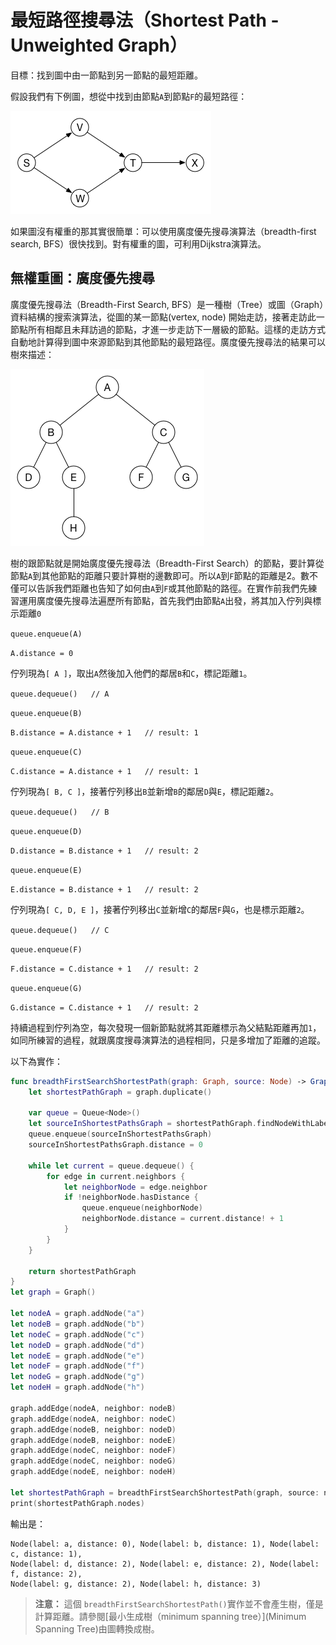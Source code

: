 # 最短路徑搜尋法（Shortest Path - Unweighted Graph）

目標：找到圖中由一節點到另一節點的最短距離。

假設我們有下例圖，想從中找到由節點`A`到節點`F`的最短路徑：

![Example graph](/gitBook/pics/Graph.png)

如果圖沒有權重的那其實很簡單：可以使用廣度優先搜尋演算法（breadth-first search, BFS）很快找到。對有權重的圖，可利用Dijkstra演算法。

## 無權重圖：廣度優先搜尋

廣度優先搜尋法（Breadth-First Search, BFS）是一種樹（Tree）或圖（Graph）資料結構的搜索演算法，從圖的某一節點(vertex, node) 開始走訪，接著走訪此一節點所有相鄰且未拜訪過的節點，才進一步走訪下一層級的節點。這樣的走訪方式自動地計算得到圖中來源節點到其他節點的最短路徑。廣度優先搜尋法的結果可以樹來描述：

![The BFS tree](/gitBook/pics/TraversalTree.png)

樹的跟節點就是開始廣度優先搜尋法（Breadth-First Search）的節點，要計算從節點`A`到其他節點的距離只要計算樹的邊數即可。所以`A`到`F`節點的距離是2。數不僅可以告訴我們距離也告知了如何由`A`到`F`或其他節點的路徑。在實作前我們先練習運用廣度優先搜尋法遍歷所有節點，首先我們由節點`A`出發，將其加入佇列與標示距離`0`

`queue.enqueue(A)`

`A.distance = 0`

佇列現為`[ A ]`，取出`A`然後加入他們的鄰居`B`和`C`，標記距離`1`。

`queue.dequeue()   // A`

`queue.enqueue(B)`

`B.distance = A.distance + 1   // result: 1`

`queue.enqueue(C)`

`C.distance = A.distance + 1   // result: 1`

佇列現為`[ B, C ]`，接著佇列移出`B`並新增`B`的鄰居`D`與`E`，標記距離`2`。

`queue.dequeue()   // B`

`queue.enqueue(D)`

`D.distance = B.distance + 1   // result: 2`

`queue.enqueue(E)`

`E.distance = B.distance + 1   // result: 2`

佇列現為`[ C, D, E ]`，接著佇列移出`C`並新增`C`的鄰居`F`與`G`，也是標示距離`2`。

`queue.dequeue()   // C`

`queue.enqueue(F)`

`F.distance = C.distance + 1   // result: 2`

`queue.enqueue(G)`

`G.distance = C.distance + 1   // result: 2`

持續過程到佇列為空，每次發現一個新節點就將其距離標示為父結點距離再加`1`，如同所練習的過程，就跟廣度搜尋演算法的過程相同，只是多增加了距離的追蹤。

以下為實作：

```swift
func breadthFirstSearchShortestPath(graph: Graph, source: Node) -> Graph {
	let shortestPathGraph = graph.duplicate()
	
	var queue = Queue<Node>()
	let sourceInShortestPathsGraph = shortestPathGraph.findNodeWithLabel(source.label)
	queue.enqueue(sourceInShortestPathsGraph)
	sourceInShortestPathsGraph.distance = 0
	
	while let current = queue.dequeue() {
		for edge in current.neighbors {
			let neighborNode = edge.neighbor
			if !neighborNode.hasDistance {
				queue.enqueue(neighborNode)
				neighborNode.distance = current.distance! + 1
			}
		}
	}
	
	return shortestPathGraph
}
let graph = Graph()

let nodeA = graph.addNode("a")
let nodeB = graph.addNode("b")
let nodeC = graph.addNode("c")
let nodeD = graph.addNode("d")
let nodeE = graph.addNode("e")
let nodeF = graph.addNode("f")
let nodeG = graph.addNode("g")
let nodeH = graph.addNode("h")

graph.addEdge(nodeA, neighbor: nodeB)
graph.addEdge(nodeA, neighbor: nodeC)
graph.addEdge(nodeB, neighbor: nodeD)
graph.addEdge(nodeB, neighbor: nodeE)
graph.addEdge(nodeC, neighbor: nodeF)
graph.addEdge(nodeC, neighbor: nodeG)
graph.addEdge(nodeE, neighbor: nodeH)

let shortestPathGraph = breadthFirstSearchShortestPath(graph, source: nodeA)
print(shortestPathGraph.nodes)
```

輸出是：

	Node(label: a, distance: 0), Node(label: b, distance: 1), Node(label: c, distance: 1),
	Node(label: d, distance: 2), Node(label: e, distance: 2), Node(label: f, distance: 2),
	Node(label: g, distance: 2), Node(label: h, distance: 3)

> **注意：** 這個 `breadthFirstSearchShortestPath()`實作並不會產生樹，僅是計算距離。請參閱[最小生成樹（minimum spanning tree）](Minimum Spanning Tree)由圖轉換成樹。
